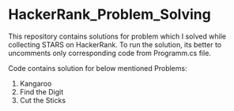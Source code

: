 # HackerRank_Problem_Solving
This repository contains solutions for problem which I solved while collecting STARS on HackerRank. To run the solution, its better to uncomments only corresponding code from Programm.cs file. 

Code contains solution for below mentioned Problems:

1. Kangaroo
2. Find the Digit
3. Cut the Sticks
